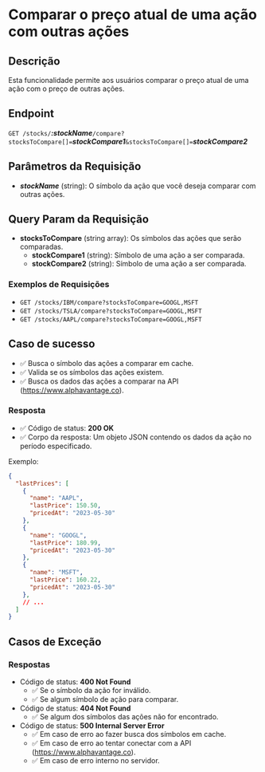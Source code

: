 # Comparar o preço atual de uma ação com outras ações

## Descrição

Esta funcionalidade permite aos usuários comparar o preço atual de uma ação com o preço de outras ações.

## Endpoint

`GET /stocks/`***:stockName***`/compare?stocksToCompare[]=`***stockCompare1***`&stocksToCompare[]=`***stockCompare2***

## Parâmetros da Requisição

- ***stockName*** (string): O símbolo da ação que você deseja comparar com outras ações.

## Query Param da Requisição
- **stocksToCompare** (string array): Os símbolos das ações que serão comparadas.
  - **stockCompare1** (string): Símbolo de uma ação a ser comparada.
  - **stockCompare2** (string): Símbolo de uma ação a ser comparada.

### Exemplos de Requisições

- `GET /stocks/IBM/compare?stocksToCompare=GOOGL,MSFT`
- `GET /stocks/TSLA/compare?stocksToCompare=GOOGL,MSFT`
- `GET /stocks/AAPL/compare?stocksToCompare=GOOGL,MSFT`

## Caso de sucesso
- ✅ Busca o símbolo das ações a comparar em cache.
- ✅ Valida se os símbolos das ações existem.
- ✅ Busca os dados das ações a comparar na API (https://www.alphavantage.co).

### Resposta
- ✅ Código de status: **200 OK**
- ✅ Corpo da resposta: Um objeto JSON contendo os dados da ação no período especificado.

Exemplo:

```json
{
  "lastPrices": [
    {
      "name": "AAPL",
      "lastPrice": 150.50,
      "pricedAt": "2023-05-30"
    },
    {
      "name": "GOOGL",
      "lastPrice": 180.99,
      "pricedAt": "2023-05-30"
    },
    {
      "name": "MSFT",
      "lastPrice": 160.22,
      "pricedAt": "2023-05-30"
    },
    // ...
  ]
}
```

## Casos de Exceção

### Respostas
- Código de status: **400 Not Found**
  - ✅ Se o símbolo da ação for inválido.
  - ✅ Se algum símbolo de ação para comparar.
- Código de status: **404 Not Found**
  - ✅ Se algum dos símbolos das ações não for encontrado.
- Código de status: **500 Internal Server Error**
  - ✅ Em caso de erro ao fazer busca dos símbolos em cache.
  - ✅ Em caso de erro ao tentar conectar com a API (https://www.alphavantage.co).
  - ✅ Em caso de erro interno no servidor.